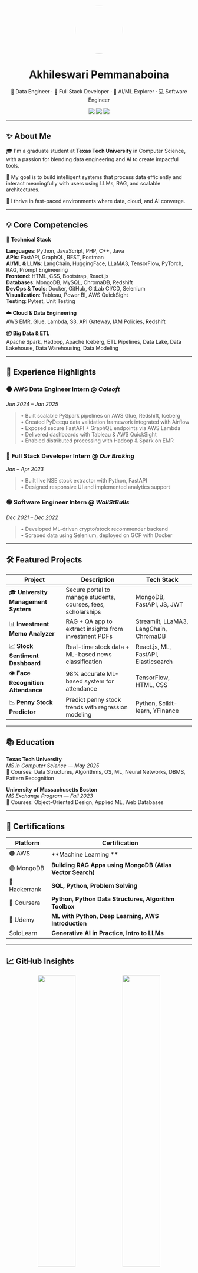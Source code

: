 <!-- Profile Header -->
<p align="center">
  <img src="https://github.com/akhila.png" width="130" height="130" style="border-radius: 50%;" />
</p>

<h1 align="center">Akhileswari Pemmanaboina</h1>
<p align="center">
  🧠 Data Engineer · 🧩 Full Stack Developer · 🤖 AI/ML Explorer · 💻 Software Engineer  
</p>

<p align="center">
  <a href="mailto:apemmanaboina@gmail.com"><img src="https://img.shields.io/badge/Gmail-D14836?style=flat&logo=gmail&logoColor=white"/></a>
  <a href="https://linkedin.com/in/akhila"><img src="https://img.shields.io/badge/LinkedIn-0077B5?style=flat&logo=linkedin&logoColor=white"/></a>
  <a href="https://github.com/akhila4410"><img src="https://img.shields.io/badge/GitHub-181717?style=flat&logo=github&logoColor=white"/></a>
</p>

---

## ✨ About Me

🎓 I'm a graduate student at **Texas Tech University** in Computer Science, with a passion for blending data engineering and AI to create impactful tools.

🔬 My goal is to build intelligent systems that process data efficiently and interact meaningfully with users using LLMs, RAG, and scalable architectures.

🚀 I thrive in fast-paced environments where data, cloud, and AI converge.

---

## 💡 Core Competencies

🧰 **Technical Stack**

**Languages**: Python, JavaScript, PHP, C++, Java  
**APIs**: FastAPI, GraphQL, REST, Postman  
**AI/ML & LLMs**: LangChain, HuggingFace, LLaMA3, TensorFlow, PyTorch, RAG, Prompt Engineering  
**Frontend**: HTML, CSS, Bootstrap, React.js  
**Databases**: MongoDB, MySQL, ChromaDB, Redshift  
**DevOps & Tools**: Docker, GitHub, GitLab CI/CD, Selenium  
**Visualization**: Tableau, Power BI, AWS QuickSight  
**Testing**: Pytest, Unit Testing

**☁️ Cloud & Data Engineering**  
AWS EMR, Glue, Lambda, S3, API Gateway, IAM Policies, Redshift

**📦 Big Data & ETL**  
Apache Spark, Hadoop, Apache Iceberg, ETL Pipelines, Data Lake, Data Lakehouse, Data Warehousing, Data Modeling

---

## 🔧 Experience Highlights

### 🟠 **AWS Data Engineer Intern** @ *Calsoft*  
*Jun 2024 – Jan 2025*  
> • Built scalable PySpark pipelines on AWS Glue, Redshift, Iceberg  
> • Created PyDeequ data validation framework integrated with Airflow  
> • Exposed secure FastAPI + GraphQL endpoints via AWS Lambda  
> • Delivered dashboards with Tableau & AWS QuickSight  
> • Enabled distributed processing with Hadoop & Spark on EMR

### 🔵 **Full Stack Developer Intern** @ *Our Broking*  
*Jan – Apr 2023*  
> • Built live NSE stock extractor with Python, FastAPI  
> • Designed responsive UI and implemented analytics support

### 🟢 **Software Engineer Intern** @ *WallStBulls*  
*Dec 2021 – Dec 2022*  
> • Developed ML-driven crypto/stock recommender backend  
> • Scraped data using Selenium, deployed on GCP with Docker

---

## 🛠 Featured Projects

| Project | Description | Tech Stack |
|--------|-------------|------------|
| 🎓 **University Management System** | Secure portal to manage students, courses, fees, scholarships | MongoDB, FastAPI, JS, JWT |
| 📊 **Investment Memo Analyzer** | RAG + QA app to extract insights from investment PDFs | Streamlit, LLaMA3, LangChain, ChromaDB |
| 📈 **Stock Sentiment Dashboard** | Real-time stock data + ML-based news classification | React.js, ML, FastAPI, Elasticsearch |
| 👁 **Face Recognition Attendance** | 98% accurate ML-based system for attendance | TensorFlow, HTML, CSS |
| 📉 **Penny Stock Predictor** | Predict penny stock trends with regression modeling | Python, Scikit-learn, YFinance |

---

## 📚 Education

**Texas Tech University**  
*MS in Computer Science* — *May 2025*  
📘 Courses: Data Structures, Algorithms, OS, ML, Neural Networks, DBMS, Pattern Recognition

**University of Massachusetts Boston**  
*MS Exchange Program* — *Fall 2023*  
📘 Courses: Object-Oriented Design, Applied ML, Web Databases

---

## 🏅 Certifications

| Platform | Certification |
|----------|----------------|
| 🟠 AWS |  **Machine Learning ** |
| 🟢 MongoDB |  **Building RAG Apps using MongoDB (Atlas Vector Search)** |
| 🧠 Hackerrank |  **SQL, Python, Problem Solving** |
| 📘 Coursera |  **Python, Python Data Structures, Algorithm Toolbox** |
| 🧪 Udemy |  **ML with Python, Deep Learning, AWS Introduction** |
| SoloLearn |  **Generative AI in Practice, Intro to LLMs** |

---



## 📈 GitHub Insights

<p align="center">
  <img src="https://github-readme-stats.vercel.app/api?username=akhila4410&show_icons=true&theme=gruvbox" width="45%" />
  <img src="https://github-readme-stats.vercel.app/api/top-langs/?username=akhila4410&layout=compact&theme=gruvbox" width="45%" />
</p>
<p align="center">
  <img src="https://github-readme-streak-stats.herokuapp.com?user=akhila4410&theme=gruvbox" />
</p>

---

## ☎️ Let's Chat

💌 **Email**: apemmanaboina@gmail.com  
🔗 **LinkedIn**: [linkedin.com/in/akhila](https://linkedin.com/in/akhila)  
💼 Always open to roles in **Software Engineering**, **Data Engineering**, **AI/ML**, or **Backend Development**

---

<p align="center"><em>"Let’s build systems that not only scale but also think."</em></p>
